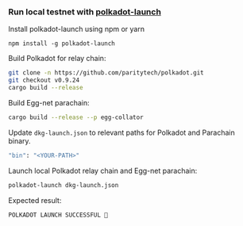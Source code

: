 ### Run local testnet with [polkadot-launch](https://github.com/paritytech/polkadot-launch)

Install polkadot-launch using npm or yarn

```
npm install -g polkadot-launch
```

Build Polkadot for relay chain:

```bash
git clone -n https://github.com/paritytech/polkadot.git
git checkout v0.9.24
cargo build --release
```

Build Egg-net parachain:

```bash
cargo build --release --p egg-collator
```

Update `dkg-launch.json` to relevant paths for Polkadot and Parachain binary.

```bash
"bin": "<YOUR-PATH>"
```

Launch local Polkadot relay chain and Egg-net parachain:

```bash
polkadot-launch dkg-launch.json
```

Expected result:

```
POLKADOT LAUNCH SUCCESSFUL 🚀
```

